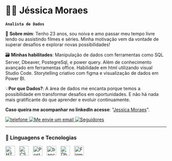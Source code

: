# 🙋‍♀️ Jéssica Moraes

**`Analista de Dados`**

🎥 **Sobre mim**: 
Tenho 23 anos, sou noiva e amo passar meu tempo livre lendo ou assistindo filmes e séries. Minha motivação vem da vontade de superar desafios e explorar novas possibilidades!

🗃️ **Minhas habilitades**: Manipulação de dados com ferramentas como SQL Server, Dbeaver, PostegreSql, e power query. Além de conhecimento avançado em ferramentas office. 
Habilidade em html utilizando visual Studio Code. 
Storytelling criativo com figma e visualização de dados em Power BI. 

💡**Por que Dados?**: A área de dados me encanta porque temos a possibilidade em transformar desafios em oportunidades. E não há nada mais gratificante do que aprender e evoluir continuamente. 

**Caso queira me acompanhar no linkedIn acesse**: "[Jessica Moraes](https://www.linkedin.com/in/j%C3%A9ssica-moraes-8896a3199?utm_source=share&utm_campaign=share_via&utm_content=profile&utm_medium=android_app)".

<p align="left">
    <a href="https://wa.me/5511964125305?text=Ol%C3%A1%2C%20vi%20seu%20perfil%20no%20GitHub.">
        <img 
            alt="telefone" 
            title="Vamos conversar, me envie um WhatsApp" 
            src="https://custom-icon-badges.demolab.com/badge/-11--96412--5305-blue?style=for-the-badge&logo=phone&logoColor=white"
        />
    </a>
    <a href="mailto:moraesjessica234@gmail.com?subject=Vamos+conversar&body=Ol%C3%A1,+J%C3%A9ssica+vi+seu+perfil+no+GitHub+e+gostaria+de+conversar+sobre...">
        <img 
            alt="Me envie um email" 
            title="Me envie um email" 
            src="https://custom-icon-badges.demolab.com/badge/-moraesjessica234@gmail.com-orange?style=for-the-badge&logo=mention&logoColor=white"
        />
        <a href="https://github.com/JessicaMoraesx?tab=followers">
            <img 
                alt="Seguidores" 
                title="Me siga no GitHub" 
                src="https://custom-icon-badges.demolab.com/github/followers/JessicaMoraesx?color=236ad3&labelColor=1155ba&style=for-the-badge&logo=github&label=Seguidores&logoColor=white"
            />
        </a>
</p>

---

### 🤖 Linguagens e Tecnologias

<img 
    align="left" 
    alt="HTML"
    title="HTML" 
    width="30px" 
    style="padding-right: 10px;" 
    src="https://cdn.jsdelivr.net/gh/devicons/devicon@latest/icons/html5/html5-original.svg" 
/>
<img 
    align="left" 
    alt="CSS" 
    title="CSS"
    width="30px" 
    style="padding-right: 10px;" 
    src="https://cdn.jsdelivr.net/gh/devicons/devicon@latest/icons/css3/css3-original.svg" 
/>
<img 
    align="left" 
    alt="PostegreSQL" 
    title="PostegreSQL"
    width="30px" 
    style="padding-right: 10px;" 
    src="https://cdn.jsdelivr.net/gh/devicons/devicon@latest/icons/postgresql/postgresql-original.svg"
/>
<img 
    align="left" 
    alt="banco de dados azuresql"
    title="banco de dados azuresql" 
    width="30px" 
    style="padding-right: 10px;" 
    src="https://cdn.jsdelivr.net/gh/devicons/devicon/icons/azure/azure-original.svg"/>
<img 
    align="left" 
    alt="Dbeaver"
    title="Dbeaver" 
    width="30px" 
    style="padding-right: 10px;" 
    src="https://cdn.jsdelivr.net/gh/devicons/devicon@latest/icons/dbeaver/dbeaver-original.svg" />
<img 
    align="left" 
    alt="Figma" 
    title="Figma"
    width="30px" 
    style="padding-right: 10px;" 
    src="https://cdn.jsdelivr.net/gh/devicons/devicon@latest/icons/figma/figma-original.svg"
/>

<br/>
<br/>
